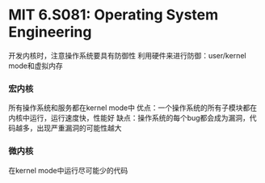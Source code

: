 # MIT 6.S081: Operating System Engineering

开发内核时，注意操作系统要具有防御性
利用硬件来进行防御：user/kernel mode和虚拟内存

### 宏内核

所有操作系统和服务都在kernel mode中
优点：一个操作系统的所有子模块都在内核中运行，运行速度快，性能好
缺点：操作系统的每个bug都会成为漏洞，代码越多，出现严重漏洞的可能性越大

### 微内核

在kernel mode中运行尽可能少的代码
